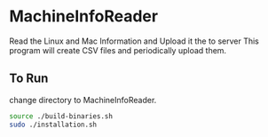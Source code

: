 # MachineInfoReader
Read the Linux and Mac Information and Upload it the  to server
This program will create CSV files and periodically upload them.

## To Run
change directory to MachineInfoReader.

```bash
source ./build-binaries.sh
sudo ./installation.sh
```

